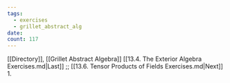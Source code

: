 ```yaml
---
tags:
  - exercises
  - grillet_abstract_alg
date:
count: 117
---
```

[[Directory]], [[Grillet Abstract Algebra]]
[[13.4. The Exterior Algebra Exercises.md|Last]] ;; [[13.6. Tensor Products of Fields Exercises.md|Next]]
1. 